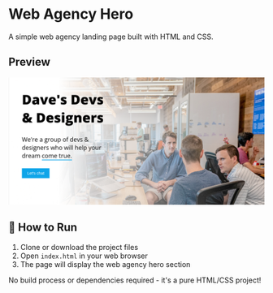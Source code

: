 # Web Agency Hero

A simple web agency landing page built with HTML and CSS.

## Preview

![Web Agency Hero](images/demo.png)

## 🚀 How to Run

1. Clone or download the project files
2. Open `index.html` in your web browser
3. The page will display the web agency hero section

No build process or dependencies required - it's a pure HTML/CSS project!